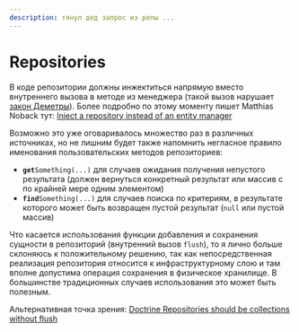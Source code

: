 ```yaml
---
description: тянул дед запрос из репы ...
---
```


# Repositories

В коде репозитории должны инжектиться напрямую вместо внутреннего вызова в методе из менеджера (такой вызов нарушает [закон Деметры](../principles/lod.md)). Более подробно по этому моменту пишет Matthias Noback тут: [Inject a repository instead of an entity manager](https://matthiasnoback.nl/2014/05/inject-a-repository-instead-of-an-entity-manager/)

Возможно это уже оговаривалось множество раз в различных источниках, но не лишним будет также напомнить негласное правило именования пользовательских методов репозиториев:

* **`get`**`Something(...)` для случаев ожидания получения непустого результата (должен вернуться конкретный результат или массив с по крайней мере одним элементом)
* **`find`**`Something(...)` для случаев поиска по критериям, в результате которого может быть возвращен пустой результат (`null` или пустой массив)

Что касается использования функции добавления и сохранения сущности в репозиторий (внутренний вызов `flush`), то я лично больше склоняюсь к положительному решению, так как непосредственная реализация репозитория относится к инфраструктурному слою и там вполне допустима операция сохранения в физическое хранилище. В большинстве традиционных случаев использования это может быть полезным.

&#x20;Альтернативная точка зрения: [Doctrine Repositories should be collections without flush](https://www.thinktocode.com/2019/01/24/doctrine-repositories-should-be-collections-without-flush/)

